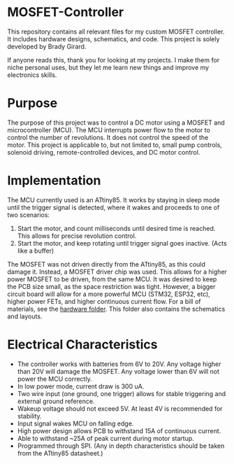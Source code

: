 # MOSFET-Controller
This repository contains all relevant files for my custom MOSFET controller. It includes hardware designs,
schematics, and code. This project is solely developed by Brady Girard. 

If anyone reads this, thank you for looking at my projects. I make them for niche personal uses, but they let me
learn new things and improve my electronics skills.

# Purpose
The purpose of this project was to control a DC motor using a MOSFET and microcontroller (MCU). The MCU
interrupts power flow to the motor to control the number of revolutions. It does not control the speed of
the motor. This project is applicable to, but not limited to, small pump controls, solenoid driving, 
remote-controlled devices, and DC motor control.

# Implementation
The MCU currently used is an ATtiny85. It works by staying in sleep mode until the trigger signal is detected, where it 
wakes and proceeds to one of two scenarios:
1. Start the motor, and count milliseconds until desired time is reached. This allows for precise revolution control.
2. Start the motor, and keep rotating until trigger signal goes inactive. (Acts like a buffer)

The MOSFET was not driven directly from the ATtiny85, as this could damage it. Instead, a MOSFET driver chip was used.
This allows for a higher power MOSFET to be driven, from the same MCU. It was desired to keep the PCB size small, as the
space restriction was tight. However, a bigger circuit board will allow for a more powerful MCU (STM32, ESP32, etc),
higher power FETs, and higher continuous current flow.
For a bill of materials, see the [hardware folder](/hardware). This folder also contains the schematics and layouts.

# Electrical Characteristics
- The controller works with batteries from 6V to 20V. Any voltage higher than 20V will damage the MOSFET.
Any voltage lower than 6V will not power the MCU correctly. 
- In low power mode, current draw is 300 uA.
- Two wire input (one ground, one trigger) allows for stable triggering and external ground reference.
- Wakeup voltage should not exceed 5V. At least 4V is recommended for stability.
- Input signal wakes MCU on falling edge.
- High power design allows PCB to withstand 15A of continuous current.
- Able to withstand ~25A of peak current during motor startup.
- Programmed through SPI.
(Any in depth characteristics should be taken from the ATtiny85 datasheet.)
